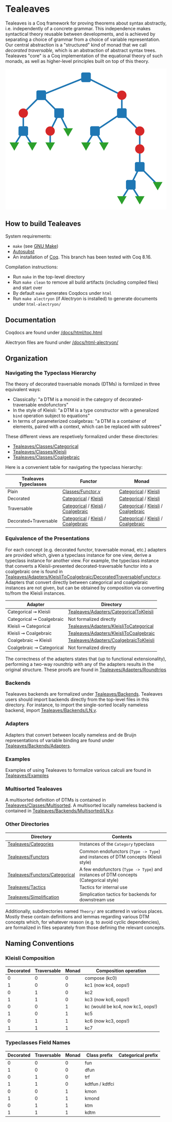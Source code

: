 # Tealeaves

Tealeaves is a Coq framework for proving theorems about syntax abstractly, i.e. independently of a concrete grammar. This independence makes syntactical theory reusable between developments, and is achieved by separating a choice of grammar from a choice of variable representation. Our central abstraction is a "structured" kind of monad that we call *decorated traversable,* which is an abstraction of abstract syntax trees. Tealeaves "core" is a Coq implementation of the equational theory of such monads, as well as higher-level principles built on top of this theory.

![Abstract syntax tree](/images/tree.svg)

## How to build Tealeaves
System requirements:
- `make` (see [GNU Make](https://www.gnu.org/software/make/))
- [Autosubst](https://github.com/coq-community/autosubst/tree/master)
- An installation of [Coq](https://coq.inria.fr/download). This branch has been tested with Coq 8.16.

Compilation instructions:
- Run `make` in the top-level directory
- Run `make clean` to remove all build artifacts (including compiled files) and start over
- By default `make` generates Coqdocs under `html`
- Run `make alectryon` (if Alectryon is installed) to generate documents under `html-alectryon/`

## Documentation

Coqdocs are found under [/docs/html/toc.html](/docs/html/toc.html)

Alectryon files are found under [/docs/html-alectryon/](/docs/html-alectryon/)

## Organization

### Navigating the Typeclass Hierarchy

The theory of decorated traversable monads (DTMs) is formlized in three equivalent ways:

- Classically: "a DTM is a monoid in the category of decorated-traversable endofunctors"
- In the style of Kleisli: "a DTM is a type constructor with a generalized `bind` operation subject to equations"
- In terms of parameterized coalgebras: "a DTM is a container of elements, paired with a context, which can be replaced with subtrees"

These different views are respetively formalized under these directories:

- [Tealeaves/Classes/Categorical](/Tealeaves/Classes/Categorical)
- [Tealeaves/Classes/Kleisli](/Tealeaves/Classes/Coalgebraic)
- [Tealeaves/Classes/Coalgebraic](/Tealeaves/Classes/Coalgebraic)

Here is a convenient table for navigating the typeclass hierarchy:

| **Tealeaves Typeclasses** | Functor                                                                                                                                                                                                                         | Monad                                                                                                                                                                                                                     |
|---------------------------|---------------------------------------------------------------------------------------------------------------------------------------------------------------------------------------------------------------------------------|---------------------------------------------------------------------------------------------------------------------------------------------------------------------------------------------------------------------------|
| Plain                     | [Classes/Functor.v](/Tealeaves/Classes/Functor.v)                                                                                                                                                                               | [Categorical](/Tealeaves/Classes/Categorical/Monad.v) / [Kleisli](/Tealeaves/Classes/Kleisli/Monad.v)                                                                                                                     |
| Decorated                 | [Categorical](/Tealeaves/Classes/Categorical/DecoratedFunctor.v) / [Kleisli](/Tealeaves/Classes/Kleisli/DecoratedFunctor.v)                                                                                                     | [Categorical](/Tealeaves/Classes/Categorical/DecoratedMonad.v) / [Kleisli](/Tealeaves/Classes/Kleisli/DecoratedMonad.v)                                                                                                   |
| Traversable               | [Categorical](/Tealeaves/Classes/Categorical/TraversableFunctor.v) / [Kleisli](/Tealeaves/Classes/Kleisli/TraversableFunctor.v) / [Coalgebraic](/Tealeaves/Classes/Coalgebraic/TraversableFunctor.v)                            | [Categorical](/Tealeaves/Classes/Categorical/TraversableMonad.v) / [Kleisli](/Tealeaves/Classes/Kleisli/TraversableMonad.v) / [Coalgebraic](/Tealeaves/Classes/Coalgebraic/TraversableMonad.v)                            |
| Decorated+Traversable     | [Categorical](/Tealeaves/Classes/Categorical/DecoratedTraversableFunctor.v) / [Kleisli](/Tealeaves/Classes/Kleisli/DecoratedTraversableFunctor.v) / [Coalgebraic](/Tealeaves/Classes/Coalgebraic/DecoratedTraversableFunctor.v) | [Categorical](/Tealeaves/Classes/Categorical/DecoratedTraversableMonad.v) / [Kleisli](/Tealeaves/Classes/Kleisli/DecoratedTraversableMonad.v) / [Coalgebraic](/Tealeaves/Classes/Coalgebraic/DecoratedTraversableMonad.v) |

### Equivalence of the Presentations

For each concept (e.g. decorated functor, traversable monad, etc.) adapters are provided which, given a typeclass instance for one view, derive a typeclass instance for another view. For example, the typeclass instance that converts a Kleisli-presented decorated-traversable functor into a coalgebraic one is found in [Tealeaves/Adapters/KleisliToCoalgebraic/DecoratedTraversableFunctor.v](Tealeaves/Adapters/KleisliToCoalgebraic/DecoratedTraversableFunctor.v). Adapters that convert directly between categorical and coalgebraic instances are not given, but can be obtained by composition via converting to/from the Kleisli instances.

| Adapter                   | Directory                                                                          |
|---------------------------|------------------------------------------------------------------------------------|
| Categorical ⇝ Kleisli     | [Tealeaves/Adapters/CategoricalToKleisli](/Tealeaves/Adapters/CategoricalToKleisli) |
| Categorical ⇝ Coalgebraic | Not formalized directly                                                            |
| Kleisli ⇝ Categorical     | [Tealeaves/Adapters/KleisliToCategorical](/Tealeaves/Adapters/KleisliToCategorical) |
| Kleisli ⇝ Coalgebraic     | [Tealeaves/Adapters/KleisliToCoalgebraic](/Tealeaves/Adapters/KleisliToCoalgebraic) |
| Coalgebraic ⇝ Kleisli     | [Tealeaves/Adapters/CoalgebraicToKleisli](/Tealeaves/Adapters/CoalgebraicToKleisli) |
| Coalgebraic ⇝ Categorical | Not formalized directly                                                            |


The correctness of the adapters states that (up to functional extensionality), performing a two-way roundtrip with any of the adapters results in the original structure. These proofs are found in [Tealeaves/Adapters/Roundtrips](Tealeaves/Adapters/Roundtrips)

### Backends

Tealeaves backends are formalized under [Tealeaves/Backends](/Tealeaves/Backends). Tealeaves users should import backends directly from the top-level files in this directory. For instance, to import the single-sorted locally nameless backend, import [Tealeaves/Backends/LN.v](/Tealeaves/Backends/LN.v).

### Adapters

Adapters that convert between locally nameless and de Bruijn representations of variable binding are found under [Tealeaves/Backends/Adapters](/Tealeaves/Backends/Adapters).

### Examples

Examples of using Tealeaves to formalize various calculi are found in [Tealeaves/Examples](/Tealeaves/Examples)

### Multisorted Tealeaves

A multisorted definition of DTMs is contained in [Tealeaves/Classes/Multisorted](/Tealeaves/Classes/Multisorted). A multisorted locally nameless backend is contained in [Tealeaves/Backends/Multisorted/LN.v](/Tealeaves/Backends/Multisorted/LN.v).

### Other Directories

| Directory                                                         | Contents                                                                              |
|-------------------------------------------------------------------|---------------------------------------------------------------------------------------|
| [Tealeaves/Categories](/Tealeaves/Categories)                     | Instances of the `Category` typeclass                                                 |
| [Tealeaves/Functors](/Tealeaves/Functors)                         | Common endofunctors (`Type -> Type`) and instances of DTM concepts (Kleisli style)    |
| [Tealeaves/Functors/Categorical](/Tealeaves/Functors/Categorical) | A few endofunctors (`Type -> Type`) and instances of DTM concepts (Categorical style) |
| [Tealeaves/Tactics](/Tealeaves/Tactics)                           | Tactics for internal use                                                              |
| [Tealeaves/Simplification](/Tealeaves/Simplification)             | Simplication tactics for backends for downstream use                                  |

Additionally, subdirectories named `Theory/` are scattered in various places. Mostly these contain definitions and lemmas regarding various DTM concepts which, for whatever reason (e.g. to avoid cyclic dependencies), are formalized in files separately from those defining the relevant concepts.

## Naming Conventions

### Kleisli Composition

| Decorated | Traversable | Monad | Composition operation             |
|-----------|-------------|-------|-----------------------------------|
| 0         | 0           | 0     | compose (kc0)                     |
| 1         | 0           | 0     | kc1 (now kc4, oops!)              |
| 0         | 1           | 0     | kc2                               |
| 1         | 1           | 0     | kc3 (now kc6, oops!)              |
| 0         | 0           | 1     | kc (would be kc4, now kc1, oops!) |
| 1         | 0           | 1     | kc5                               |
| 0         | 1           | 1     | kc6 (now kc3, oops!)              |
| 1         | 1           | 1     | kc7                               |


### Typeclasses Field Names

| Decorated | Traversable | Monad | Class prefix    | Categorical prefix |
|-----------|-------------|-------|-----------------|--------------------|
| 0         | 0           | 0     | fun             |                    |
| 1         | 0           | 0     | dfun            |                    |
| 0         | 1           | 0     | trf             |                    |
| 1         | 1           | 0     | kdtfun / kdtfci |                    |
| 0         | 0           | 1     | kmon            |                    |
| 1         | 0           | 1     | kmond           |                    |
| 0         | 1           | 1     | ktm             |                    |
| 1         | 1           | 1     | kdtm            |                    |
